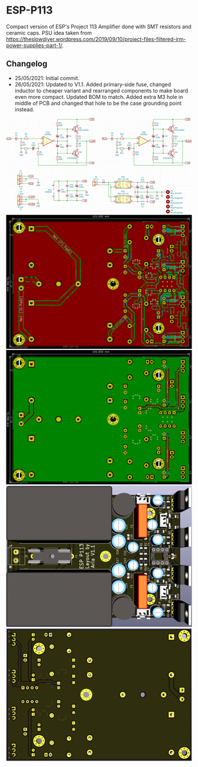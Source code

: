 # ESP-P113
 Compact version of ESP's Project 113 Amplifier done with SMT resistors and ceramic caps. PSU idea taken from https://theslowdiyer.wordpress.com/2019/09/10/project-files-filtered-irm-power-supplies-part-1/.

 ## Changelog
* 25/05/2021: Initial commit.
* 26/05/2021: Updated to V1.1. Added primary-side fuse, changed inductor to cheaper variant and rearranged components to make board even more compact. Updated BOM to match. Added extra M3 hole in middle of PCB and changed that hole to be the case grounding point instead.

![Schematic](Images/Schem.png)
![Top PCB](Images/PCB_Top.png)
![Bottom PCB](Images/PCB_Bottom.png)
![Top Render](Images/Render_Top.png)
![Bottom Render](Images/Render_Bottom.png)